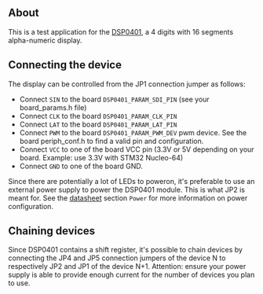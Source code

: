 ## About

This is a test application for the [DSP0401](https://www.embeddedadventures.com/datasheets/DSP-0401B_hw_v4.pdf),
a 4 digits with 16 segments alpha-numeric display.

## Connecting the device

The display can be controlled from the JP1 connection jumper as follows:
* Connect `SIN` to the board `DSP0401_PARAM_SDI_PIN` (see your board_params.h file)
* Connect `CLK` to the board `DSP0401_PARAM_CLK_PIN`
* Connect `LAT` to the board `DSP0401_PARAM_LAT_PIN`
* Connect `PWM` to the board `DSP0401_PARAM_PWM_DEV` pwm device. See the board periph_conf.h
to find a valid pin and configuration.
* Connect `VCC` to one of the board VCC pin (3.3V or 5V depending on your board.
  Example: use 3.3V with STM32 Nucleo-64)
* Connect `GND` to one of the board GND.

Since there are potentially a lot of LEDs to poweron, it's preferable to use an
external power supply to power the DSP0401 module. This is what JP2 is meant for.
See the [datasheet](https://www.embeddedadventures.com/datasheets/DSP-0401B_hw_v4.pdf)
section `Power` for more information on power configuration.

## Chaining devices

Since DSP0401 contains a shift register, it's possible to chain devices by connecting
the JP4 and JP5 connection jumpers of the device N to respectively JP2 and JP1 of the
device N+1.
Attention: ensure your power supply is able to provide enough current for the number of devices
you plan to use.
